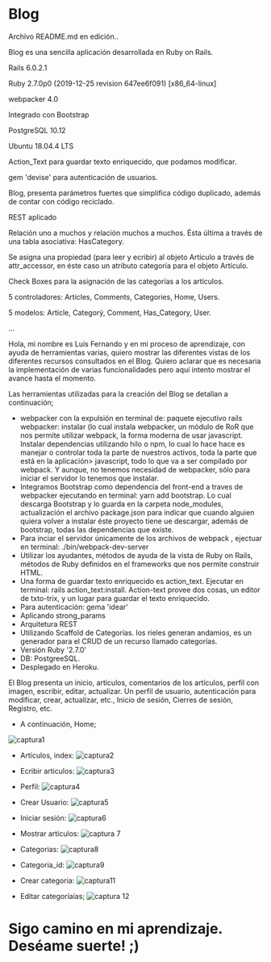 
# Blog

Archivo README.md en edición..

Blog es una sencilla aplicación desarrollada en Ruby on Rails.

Rails 6.0.2.1

Ruby 2.7.0p0 (2019-12-25 revision 647ee6f091) [x86_64-linux]

webpacker 4.0

Integrado con Bootstrap

PostgreSQL 10.12 

Ubuntu 18.04.4 LTS

Action_Text para guardar texto enriquecido, que podamos modificar.

gem 'devise' para autenticación de usuarios.

Blog, presenta parámetros fuertes que simplifica código duplicado, además de contar con código reciclado.

REST aplicado 

Relación uno a muchos y relación muchos a muchos. Ésta última a través de una tabla asociativa: HasCategory.

Se asigna una propiedad (para leer y ecribir) al objeto Artículo a través de attr_accessor, en éste caso un atributo categoría para el objeto Artículo.

Check Boxes para la asignación de las categorías a los artículos.

5 controladores: Articles, Comments, Categories, Home, Users.

5 modelos: Article, Categorý, Comment, Has_Category, User.

...

Hola, mi nombre es Luis Fernando y en mi proceso de aprendizaje, con ayuda de herramientas varias, quiero mostrar las diferentes vistas de los diferentes recursos consultados en el Blog. Quiero aclarar que es necesaria la implementación de varias funcionalidades pero aquí intento mostrar el avance hasta el momento.

Las herramientas utilizadas para la creación del Blog se detallan a continuación;
- webpacker con la expulsión en terminal de: paquete ejecutivo rails webpacker: instalar (lo cual instala webpacker, un módulo de RoR que nos permite utilizar webpack, la forma moderna de usar javascript. Instalar dependencias utilizando hilo o npm, lo cual lo hace hace es manejar o controlar toda la parte de nuestros activos, toda la parte que está en la aplicación> javascript, todo lo que va a ser compilado por webpack. Y aunque, no tenemos necesidad de webpacker, sólo para iniciar el servidor lo tenemos que instalar.
- Integramos Bootstrap como dependencia del front-end a traves de webpacker ejecutando en terminal: yarn add bootstrap. Lo cual descarga Bootstrap y lo guarda en la carpeta node_modules, actualización el archivo package.json para indicar que cuando alguien quiera volver a instalar éste proyecto tiene ue descargar, además de bootstrap, todas las dependencias que existe.
- Para inciar el servidor únicamente de los archivos de webpack , ejectuar en terminal: ./bin/webpack-dev-server
- Utilizar los ayudantes, métodos de ayuda de la vista de Ruby on Rails, métodos  de Ruby definidos en el frameworks que nos permite construir HTML.
- Una forma de guardar texto enriquecido es action_text. Ejecutar en terminal: rails action_text:install.
Action-text provee dos cosas, un editor de txto-trix, y un lugar para guardar el texto enriquecido.
- Para autenticación: gema 'idear'
- Aplicando strong_params
-  Arquitetura REST
- Utilizando Scaffold de Categorías. los rieles generan andamios, es un generador para el CRUD de un recurso llamado categorías.
- Versión Ruby '2.7.0'
- DB: PostgreeSQL.
- Desplegado en Heroku.

El Blog presenta un inicio, artículos, comentarios de los artículos, perfil con imagen, escribir, editar, actualizar. Un perfil de usuario, autenticación para modificar, crear, actualizar, etc., Inicio de sesión, Cierres de sesión, Registro, etc.
- A continuación, Home;

![captura1](https://github.com/fernanluis/Blog/blob/master/home.png)

-  Artículos, index:
![captura2](https://github.com/fernanluis/Blog/blob/master/articles.png)

- Ecribir articulos:
![captura3](https://github.com/fernanluis/Blog/blob/master/create_article.png)

- Perfil:
![captura4](https://github.com/fernanluis/Blog/blob/master/perfil.png)

- Crear Usuario:
![captura5](https://github.com/fernanluis/Blog/blob/master/create_user.png)

- Iniciar sesión:
![captura6](https://github.com/fernanluis/Blog/blob/master/iniciar_sesion.png)

- Mostrar articulos:
![captura 7](https://github.com/fernanluis/Blog/blob/master/show.png)

-  Categorias:
![captura8](https://github.com/fernanluis/Blog/blob/master/categories.png)

- Categoria_id:
![captura9](https://github.com/fernanluis/Blog/blob/master/categories_id.png)

- Crear categoria:
![captura11](https://github.com/fernanluis/Blog/blob/master/category_new.png)

- Editar categoríaías;
![captura 12](https://github.com/fernanluis/Blog/blob/master/category_edit.png)

# Sigo camino en mi aprendizaje. Deséame suerte! ;) 
